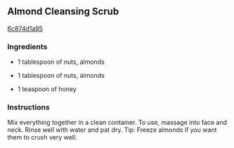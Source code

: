 ## Almond Cleansing Scrub

[6c874d1a95](http://www.food.com/recipe/almond-cleansing-scrub-72587)

### Ingredients

 - 1 tablespoon of nuts, almonds

 - 1 tablespoon of nuts, almonds

 - 1 teaspoon of honey

### Instructions

Mix everything together in a clean container. To use, massage into face and neck. Rinse well with water and pat dry. Tip: Freeze almonds if you want them to crush very well.